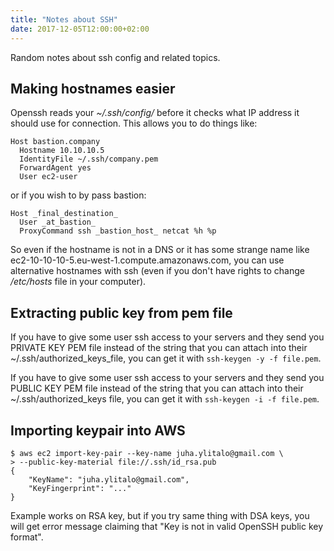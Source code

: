 ```yaml
---
title: "Notes about SSH"
date: 2017-12-05T12:00:00+02:00
---
```

Random notes about ssh config and related topics.

## Making hostnames easier

Openssh reads your _~/.ssh/config/_ before it checks what IP address it should use for connection. This allows you to do things like:

```
Host bastion.company
  Hostname 10.10.10.5
  IdentityFile ~/.ssh/company.pem
  ForwardAgent yes
  User ec2-user
```

or if you wish to by pass bastion:

```
Host _final_destination_
  User _at_bastion_
  ProxyCommand ssh _bastion_host_ netcat %h %p
```

So even if the hostname is not in a DNS or it has some strange name like ec2-10-10-10-5.eu-west-1.compute.amazonaws.com, you can use alternative hostnames with ssh (even if you don't have rights to change _/etc/hosts_ file in your computer).

## Extracting public key from pem file

If you have to give some user ssh access to your servers and they send you PRIVATE KEY PEM file instead of the string that you can attach into their ~/.ssh/authorized_keys_file, you can get it with `ssh-keygen -y -f file.pem`.

If you have to give some user ssh access to your servers and they send you PUBLIC KEY PEM file instead of the string that you can attach into their ~/.ssh/authorized_keys file, you can get it with `ssh-keygen -i -f file.pem`.

## Importing keypair into AWS

```
$ aws ec2 import-key-pair --key-name juha.ylitalo@gmail.com \
> --public-key-material file://.ssh/id_rsa.pub
{
    "KeyName": "juha.ylitalo@gmail.com",
    "KeyFingerprint": "..."
}
```

Example works on RSA key, but if you try same thing with DSA keys, you will get error message claiming that "Key is not in valid OpenSSH public key format".
